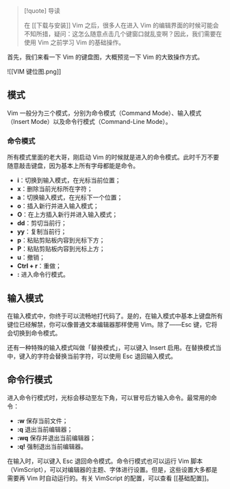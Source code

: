 > [!quote] 导读
> 
> 在 [[下载与安装]] Vim 之后，很多人在进入 Vim 的编辑界面的时候可能会不知所措，疑问：这怎么随意点击几个键窗口就乱变啊？因此，我们需要在使用 Vim 之前学习 Vim 的基础操作。

首先，我们来看一下 Vim 的键盘图，大概预览一下 Vim 的大致操作方式。

![[VIM 键位图.png]]

## 模式

Vim 一般分为三个模式，分别为命令模式（Command Mode）、输入模式（Insert Mode）以及命令行模式（Command-Line Mode）。

### 命令模式

所有模式里面的老大哥，刚启动 Vim 的时候就是进入的命令模式。此时千万不要随意敲击键盘，因为基本上所有字母都能是命令。

- **i**：切换到输入模式，在光标当前位置；
- **x**：删除当前光标所在字符；
- **a**：切换输入模式，在光标下一个位置；
- **o**：插入新行并进入输入模式；
- **O**：在上方插入新行并进入输入模式；
- **dd**：剪切当前行；
- **yy**：复制当前行；
- **p**：粘贴剪贴板内容到光标下方；
- **P**：粘贴剪贴板内容到光标上方；
- **u**：撤销；
- **Ctrl + r**：重做；
- **:** 进入命令行模式。

## 输入模式

在输入模式中，你终于可以流畅地打代码了。是的，在输入模式中基本上键盘所有键位已经解禁，你可以像普通文本编辑器那样使用 Vim。除了——Esc 键，它将会切换到命令模式。

还有一种特殊的输入模式叫做「替换模式」，可以键入 Insert 启用。在替换模式当中，键入的字符会替换当前字符，可以使用 Esc 退回输入模式。

## 命令行模式

进入命令行模式时，光标会移动至左下角，可以冒号后方输入命令。最常用的命令：

- **:w** 保存当前文件；
- **:q** 退出当前编辑器；
- **:wq** 保存并退出当前编辑器；
- **:q!** 强制退出当前编辑器。

在输入时，可以键入 Esc 退回命令模式。命令行模式也可以运行 Vim 脚本（VimScript），可以对编辑器的主题、字体进行设置。但是，这些设置大多都是需要再 Vim 时自动运行的。有关 VimScript 的配置，可以查看 [[基础配置]]。